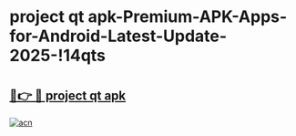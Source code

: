 # project qt apk-Premium-APK-Apps-for-Android-Latest-Update-2025-!14qts

# <h2><a href="https://googleone.com">🔗👉 🔴 project qt apk</a></h2>

[![acn](https://github.com/user-attachments/assets/0f9c940e-d8b0-45ae-aac7-cd30a18b3e1c)](https://googleone.com)

